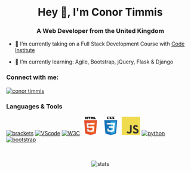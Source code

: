 <h1 align="center">Hey 👋, I'm Conor Timmis</h1>
<h3 align="center">A Web Developer from the United Kingdom</h3>

- 🔭 I’m currently taking on a Full Stack Development Course with [Code Institute](https://learn.codeinstitute.net)</a>

- 🌱 I’m currently learning: Agile, Bootstrap, jQuery, Flask & Django 

<h3 align="left">Connect with me:</h3>
<p align="left">
<a href="https://www.linkedin.com/in/conor-timmis-79977a296/" target="blank"><img align="center" src="https://static.vecteezy.com/system/resources/previews/018/930/584/original/linkedin-logo-linkedin-icon-transparent-free-png.png" alt="conor timmis" height="50" width="50" /></a>
</p>

<h3 align="left">Languages & Tools</h3>
<p align="left">
<a href="https://brackets.io/"><img src="https://brackets.io/img/brackets.svg" alt="brackets" width="50" height="50"></a>
<a href="https://code.visualstudio.com/"><img src="https://www.vectorlogo.zone/logos/visualstudio_code/visualstudio_code-icon.svg" alt="VScode" width="50" height="50"></a>
<a href="https://validator.w3.org/"><img src="https://www.vectorlogo.zone/logos/w3c/w3c-tile.svg" alt="W3C" width="50" height="50"></a>
<a href="https://www.w3.org/html/" target="_blank"> <img src="https://raw.githubusercontent.com/devicons/devicon/master/icons/html5/html5-original-wordmark.svg" alt="html5" width="50" height="50"/></a>
<a href="https://www.w3schools.com/css/" target="_blank"> <img src="https://raw.githubusercontent.com/devicons/devicon/master/icons/css3/css3-original-wordmark.svg" alt="css3" width="50" height="50"/></a>
<a href="https://developer.mozilla.org/en-US/docs/Web/JavaScript" target="_blank"> <img src="https://raw.githubusercontent.com/devicons/devicon/master/icons/javascript/javascript-original.svg" alt="javascript" width="50" height="50"/></a>
<a href="https://www.python.org" target="_blank"> <img src="https://cdn.jsdelivr.net/gh/devicons/devicon@latest/icons/python/python-original.svg" alt="python" width="50" height="50"/></a>
<a href="https://getbootstrap.com" target="_blank"> <img src="https://cdn.jsdelivr.net/gh/devicons/devicon@latest/icons/bootstrap/bootstrap-original.svg" alt="bootstrap" width="50" height="50"/></a>

<br>
<br>
<br>

<p align="center"> 
  <img src="https://github-readme-stats.vercel.app/api/top-langs/?username=conor-timmis&layout=compact&theme=radical" alt="stats" />
</p>
